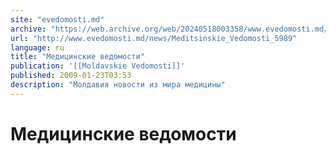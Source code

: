 ```yaml
---
site: "evedomosti.md"
archive: "https://web.archive.org/web/20240518003358/www.evedomosti.md/news/Meditsinskie_Vedomosti_5989"
url: "http://www.evedomosti.md/news/Meditsinskie_Vedomosti_5989"
language: ru
title: "Медицинские ведомости"
publication: '[[Moldavskie Vedomosti]]'
published: 2009-01-23T03:53
description: "Молдавия новости из мира медицины"
---
```


# Медицинские ведомости

